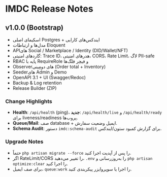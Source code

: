# IMDC Release Notes

## v1.0.0 (Bootstrap)
- اسکیمای اصلی Postgres + ایندکس‌های کارایی
- مدل‌ها و ارتباطات Eloquent
- APIهای Social / Marketplace / Identity (DID/Wallet/NFT)
- گاردهای امنیتی: Trace ID، هدرهای امنیتی، CORS، Rate Limit، لاگ PII-safe
- RBAC پایه با RequireRole و فیچر فلگ‌ها
- Observerهای دومِینی (Order total + Inventory)
- Seederهای Admin و Demo
- OpenAPI 3.1 + UI (Swagger/Redoc)
- Backup & Log retention
- Release Builder (ZIP)

### Change Highlights
- **Health**: `/api/health` (ping)، **جدید**: `/api/health/live` و `/api/health/ready` برای liveness/readiness پروب‌ها.
- **Queue/Mail**: صف database + ایمیل وضعیت سفارش.
- **Schema Audit**: دستور `imdc:schema-audit` برای گزارش کمبود ستون/ایندکس.

### Upgrade Notes
- حتماً `php artisan migrate --force` را پس از آپدیت اجرا کنید.
- اگر RateLimit/CORS را تغییر می‌دهید، `.env` را به‌روزرسانی و `php artisan optimize:clear` را اجرا کنید.
- برای صف ایمیل، `queue:work` را اجرا یا سوپروایزر پیکربندی کنید.

